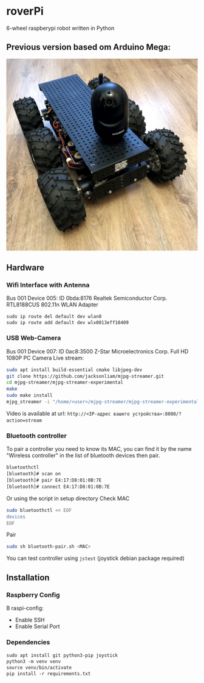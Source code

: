 # roverPi
6-wheel raspberypi robot written in Python

## Previous version based om Arduino Mega:
![photo](images/roverph.jpg)

## Hardware
### Wifi Interface with Antenna
Bus 001 Device 005: ID 0bda:8176 Realtek Semiconductor Corp. RTL8188CUS 802.11n WLAN Adapter
```
sudo ip route del default dev wlan0
sudo ip route add default dev wlx0013eff10409
```
### USB Web-Camera
Bus 001 Device 007: ID 0ac8:3500 Z-Star Microelectronics Corp. Full HD 1080P PC Camera
Live stream: 
```bash
sudo apt install build-essential cmake libjpeg-dev
git clone https://github.com/jacksonliam/mjpg-streamer.git
cd mjpg-streamer/mjpg-streamer-experimental
make
sudo make install
mjpg_streamer -i "/home/<user>/mjpg-streamer/mjpg-streamer-experimental/_build/plugins/input_uvc/input_uvc.so -d /dev/video0 -r 1280x720 -f 30" -o "/home/<user>/mjpg-streamer/mjpg-streamer-experimental/_build/plugins/output_http/output_http.so -p 8080"
```
Video is available at url: `http://<IP-адрес вашего устройства>:8080/?action=stream`

### Bluetooth controller
To pair a controller you need to know its MAC, you can find it by the name "Wireless controller" in the list of bluetooth devices then pair.
```bash
bluetoothctl
[bluetooth]# scan on
[bluetooth]# pair E4:17:D8:01:0B:7E
[bluetooth]# connect E4:17:D8:01:0B:7E
```
Or using the script in setup directory
Check MAC
```bash
sudo bluetoothctl << EOF
devices
EOF
```
Pair 
```bash
sudo sh bluetooth-pair.sh <MAC>
```
You can test controller using `jstest` (joystick debian package required)
## Installation
### Raspberry Config
В raspi-config:
- Enable SSH
- Enable Serial Port
### Dependencies
```
sudo apt install git python3-pip joystick
python3 -m venv venv
source venv/bin/activate
pip install -r requirements.txt
```


